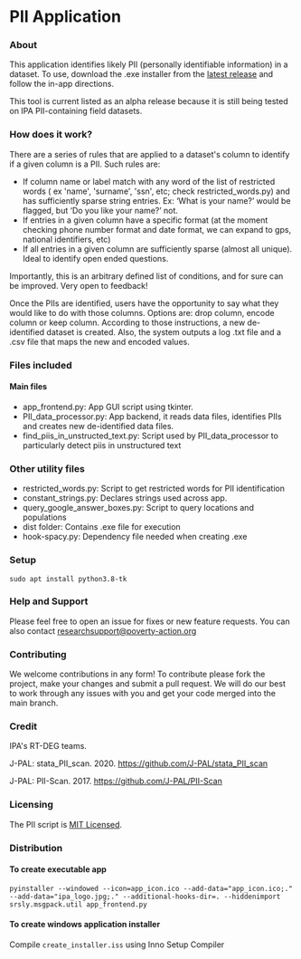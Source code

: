 # PII Application

### About
This application identifies likely PII (personally identifiable information) in a dataset. To use, download the .exe installer from the [latest release](https://github.com/PovertyAction/PII_detection/releases/latest) and follow the in-app directions.

This tool is current listed as an alpha release because it is still being tested on IPA PII-containing field datasets.

### How does it work?

There are a series of rules that are applied to a dataset's column to identify if a given column is a PII. Such rules are:

* If column name or label match with any word of the list of restricted words ( ex 'name', 'surname', 'ssn', etc; check restricted_words.py) and has sufficiently sparse string entries.
Ex: ‘What is your name?’ would be flagged, but ‘Do you like your name?’ not.
* If entries in a given column have a specific format (at the moment checking phone number format and date format, we can expand to  gps, national identifiers, etc)
* If all entries in a given column are sufficiently sparse (almost all unique). Ideal to identify open ended questions.

Importantly, this is an arbitrary defined list of conditions, and for sure can be improved. Very open to feedback!

Once the PIIs are identified, users have the opportunity to say what they would like to do with those columns. Options are: drop column, encode column or keep column. According to those instructions, a new de-identified dataset is created. Also, the system outputs a log .txt file and a .csv file that maps the new and encoded values.

### Files included

#### Main files
* app_frontend.py: App GUI script using tkinter.
* PII_data_processor.py: App backend, it reads data files, identifies PIIs and creates new de-identified data files.
* find_piis_in_unstructed_text.py: Script used by PII_data_processor to particularly detect piis in unstructured text

### Other utility files
* restricted_words.py: Script to get restricted words for PII identification
* constant_strings.py: Declares strings used across app.
* query_google_answer_boxes.py: Script to query locations and populations
* dist folder: Contains .exe file for execution
* hook-spacy.py: Dependency file needed when creating .exe

### Setup

`sudo apt install python3.8-tk`



### Help and Support

Please feel free to open an issue for fixes or new feature requests. You can also contact researchsupport@poverty-action.org

### Contributing

We welcome contributions in any form! To contribute please fork the project, make your changes and submit a pull request. We will do our best to work through any issues with you and get your code merged into the main branch.

### Credit

IPA's RT-DEG teams.

J-PAL: stata_PII_scan. 2020. https://github.com/J-PAL/stata_PII_scan

J-PAL: PII-Scan. 2017. https://github.com/J-PAL/PII-Scan

### Licensing

The PII script is [MIT Licensed](https://github.com/PovertyAction/PII_detection/blob/master/LICENSE).

### Distribution

#### To create executable app
`pyinstaller --windowed --icon=app_icon.ico --add-data="app_icon.ico;." --add-data="ipa_logo.jpg;." --additional-hooks-dir=. --hiddenimport srsly.msgpack.util app_frontend.py`

#### To create windows application installer
Compile `create_installer.iss` using Inno Setup Compiler
<!-- Reference: https://www.youtube.com/watch?v=RrpvNvklmFA -->
